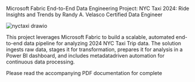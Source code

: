 
Microsoft Fabric End-to-End Data Engineering Project:
NYC Taxi 2024: Ride Insights and Trends
by Randy A. Velasco
Certified Data Engineer

![nyctaxi drawio](https://github.com/user-attachments/assets/e77c3bc7-3317-433e-a2f4-2f8870bd3742)

This project leverages Microsoft Fabric to build a scalable, automated end-to-end data
pipeline for analyzing 2024 NYC Taxi Trip data. The solution ingests raw data, stages it for
transformation, prepares it for analysis in a Power BI dashboard, and includes metadatadriven
automation for continuous data processing.

Please read the accompanying PDF documentation for complete 

